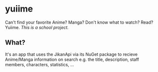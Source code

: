 # yuiime
Can't find your favorite Anime? Manga? Don't know what to watch? Read? Yuiime. *This is a school project.*

## What?
It's an app that uses the JikanApi via its NuGet package to recieve Anime/Manga information on search e.g. the title, description, staff members, characters, statistics, ...

